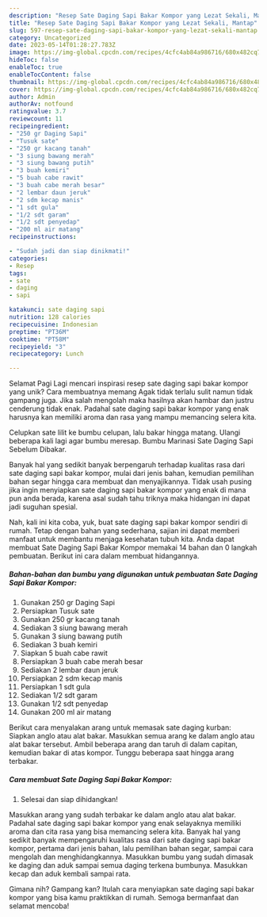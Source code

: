 ```yaml
---
description: "Resep Sate Daging Sapi Bakar Kompor yang Lezat Sekali, Mantap"
title: "Resep Sate Daging Sapi Bakar Kompor yang Lezat Sekali, Mantap"
slug: 597-resep-sate-daging-sapi-bakar-kompor-yang-lezat-sekali-mantap
category: Uncategorized
date: 2023-05-14T01:28:27.783Z
image: https://img-global.cpcdn.com/recipes/4cfc4ab84a986716/680x482cq70/sate-daging-sapi-bakar-kompor-foto-resep-utama.jpg
hideToc: false
enableToc: true
enableTocContent: false
thumbnail: https://img-global.cpcdn.com/recipes/4cfc4ab84a986716/680x482cq70/sate-daging-sapi-bakar-kompor-foto-resep-utama.jpg
cover: https://img-global.cpcdn.com/recipes/4cfc4ab84a986716/680x482cq70/sate-daging-sapi-bakar-kompor-foto-resep-utama.jpg
author: Admin
authorAv: notfound
ratingvalue: 3.7
reviewcount: 11
recipeingredient:
- "250 gr Daging Sapi"
- "Tusuk sate"
- "250 gr kacang tanah"
- "3 siung bawang merah"
- "3 siung bawang putih"
- "3 buah kemiri"
- "5 buah cabe rawit"
- "3 buah cabe merah besar"
- "2 lembar daun jeruk"
- "2 sdm kecap manis"
- "1 sdt gula"
- "1/2 sdt garam"
- "1/2 sdt penyedap"
- "200 ml air matang"
recipeinstructions:

- "Sudah jadi dan siap dinikmati!"
categories:
- Resep
tags:
- sate
- daging
- sapi

katakunci: sate daging sapi 
nutrition: 128 calories
recipecuisine: Indonesian
preptime: "PT36M"
cooktime: "PT58M"
recipeyield: "3"
recipecategory: Lunch

---
```



Selamat Pagi Lagi mencari inspirasi resep sate daging sapi bakar kompor yang unik? Cara membuatnya memang Agak tidak terlalu sulit namun tidak gampang juga. Jika salah mengolah maka hasilnya akan hambar dan justru cenderung tidak enak. Padahal sate daging sapi bakar kompor yang enak harusnya kan memiliki aroma dan rasa yang mampu memancing selera kita.


Celupkan sate lilit ke bumbu celupan, lalu bakar hingga matang. Ulangi beberapa kali lagi agar bumbu meresap. Bumbu Marinasi Sate Daging Sapi Sebelum Dibakar.

Banyak hal yang sedikit banyak berpengaruh terhadap kualitas rasa dari sate daging sapi bakar kompor, mulai dari jenis bahan, kemudian pemilihan bahan segar hingga cara membuat dan menyajikannya. Tidak usah pusing jika ingin menyiapkan sate daging sapi bakar kompor yang enak di mana pun anda berada, karena asal sudah tahu triknya maka hidangan ini dapat jadi suguhan spesial.


Nah, kali ini kita coba, yuk, buat sate daging sapi bakar kompor sendiri di rumah. Tetap dengan bahan yang sederhana, sajian ini dapat memberi manfaat untuk membantu menjaga kesehatan tubuh kita. Anda dapat membuat Sate Daging Sapi Bakar Kompor memakai 14 bahan dan 0 langkah pembuatan. Berikut ini cara dalam membuat hidangannya.

<!--inarticleads1-->

##### Bahan-bahan dan bumbu yang digunakan untuk pembuatan Sate Daging Sapi Bakar Kompor:

1. Gunakan 250 gr Daging Sapi
1. Persiapkan Tusuk sate
1. Gunakan 250 gr kacang tanah
1. Sediakan 3 siung bawang merah
1. Gunakan 3 siung bawang putih
1. Sediakan 3 buah kemiri
1. Siapkan 5 buah cabe rawit
1. Persiapkan 3 buah cabe merah besar
1. Sediakan 2 lembar daun jeruk
1. Persiapkan 2 sdm kecap manis
1. Persiapkan 1 sdt gula
1. Sediakan 1/2 sdt garam
1. Gunakan 1/2 sdt penyedap
1. Gunakan 200 ml air matang


Berikut cara menyalakan arang untuk memasak sate daging kurban: Siapkan anglo atau alat bakar. Masukkan semua arang ke dalam anglo atau alat bakar tersebut. Ambil beberapa arang dan taruh di dalam capitan, kemudian bakar di atas kompor. Tunggu beberapa saat hingga arang terbakar. 

<!--inarticleads2-->

##### Cara membuat Sate Daging Sapi Bakar Kompor:


1. Selesai dan siap dihidangkan!

Masukkan arang yang sudah terbakar ke dalam anglo atau alat bakar. Padahal sate daging sapi bakar kompor yang enak selayaknya memiliki aroma dan cita rasa yang bisa memancing selera kita. Banyak hal yang sedikit banyak mempengaruhi kualitas rasa dari sate daging sapi bakar kompor, pertama dari jenis bahan, lalu pemilihan bahan segar, sampai cara mengolah dan menghidangkannya. Masukkan bumbu yang sudah dimasak ke daging dan aduk sampai semua daging terkena bumbunya. Masukkan kecap dan aduk kembali sampai rata. 

Gimana nih? Gampang kan? Itulah cara menyiapkan sate daging sapi bakar kompor yang bisa kamu praktikkan di rumah. Semoga bermanfaat dan selamat mencoba!
